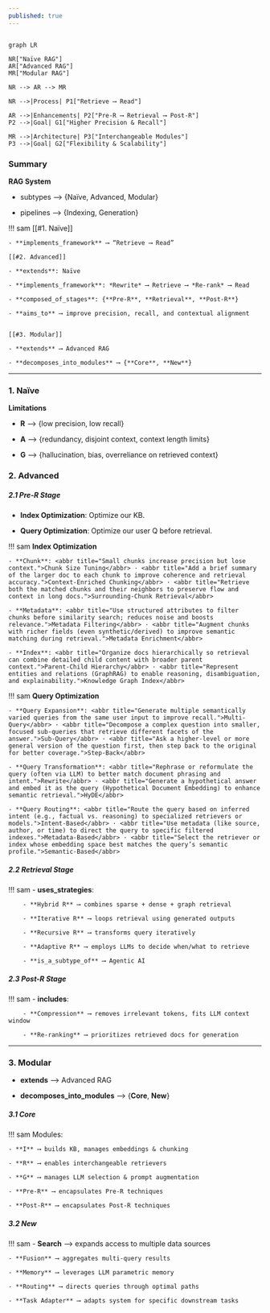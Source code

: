 ```yaml
---
published: true
---
```


```mermaid 

graph LR

NR["Naïve RAG"]
AR["Advanced RAG"]
MR["Modular RAG"]

NR --> AR --> MR

NR -->|Process| P1["Retrieve ⟶ Read"]

AR -->|Enhancements| P2["Pre-R ⟶ Retrieval ⟶ Post-R"]
P2 -->|Goal| G1["Higher Precision & Recall"]

MR -->|Architecture| P3["Interchangeable Modules"]
P3 -->|Goal| G2["Flexibility & Scalability"]

```

### Summary

**RAG System**

- subtypes ⟶ {Naïve, Advanced, Modular}

- pipelines ⟶ {Indexing, Generation}

!!! sam
    [[#1. Naïve]]

    - **implements_framework** ⟶ “Retrieve ⟶ Read”

    [[#2. Advanced]]

    - **extends**: Naïve

    - **implements_framework**: *Rewrite* ⟶ Retrieve ⟶ *Re-rank* ⟶ Read

    - **composed_of_stages**: {**Pre-R**, **Retrieval**, **Post-R**}

    - **aims_to** ⟶ improve precision, recall, and contextual alignment


    [[#3. Modular]]

    - **extends** ⟶ Advanced RAG

    - **decomposes_into_modules** ⟶ {**Core**, **New**}


---

### 1. Naïve
**Limitations**

- **R** ⟶ {low precision, low recall}

- **A** ⟶ {redundancy, disjoint context, context length limits}

- **G** ⟶ {hallucination, bias, overreliance on retrieved context}

### 2. Advanced
##### *2.1 Pre-R Stage*

- **Index Optimization**: Optimize our KB.

- **Query Optimization**: Optimize our user Q before retrieval.

!!! sam
    **Index Optimization**

    - **Chunk**: <abbr title="Small chunks increase precision but lose context.">Chunk Size Tuning</abbr> · <abbr title="Add a brief summary of the larger doc to each chunk to improve coherence and retrieval accuracy.">Context-Enriched Chunking</abbr> · <abbr title="Retrieve both the matched chunks and their neighbors to preserve flow and context in long docs.">Surrounding-Chunk Retrieval</abbr>

    - **Metadata**: <abbr title="Use structured attributes to filter chunks before similarity search; reduces noise and boosts relevance.">Metadata Filtering</abbr> · <abbr title="Augment chunks with richer fields (even synthetic/derived) to improve semantic matching during retrieval.">Metadata Enrichment</abbr>

    - **Index**: <abbr title="Organize docs hierarchically so retrieval can combine detailed child content with broader parent context.">Parent-Child Hierarchy</abbr> · <abbr title="Represent entities and relations (GraphRAG) to enable reasoning, disambiguation, and explainability.">Knowledge Graph Index</abbr>


!!! sam
    **Query Optimization**

    - **Query Expansion**: <abbr title="Generate multiple semantically varied queries from the same user input to improve recall.">Multi-Query</abbr> · <abbr title="Decompose a complex question into smaller, focused sub-queries that retrieve different facets of the answer.">Sub-Query</abbr> · <abbr title="Ask a higher-level or more general version of the question first, then step back to the original for better coverage.">Step-Back</abbr>

    - **Query Transformation**: <abbr title="Rephrase or reformulate the query (often via LLM) to better match document phrasing and intent.">Rewrite</abbr> · <abbr title="Generate a hypothetical answer and embed it as the query (Hypothetical Document Embedding) to enhance semantic retrieval.">HyDE</abbr>

    - **Query Routing**: <abbr title="Route the query based on inferred intent (e.g., factual vs. reasoning) to specialized retrievers or models.">Intent-Based</abbr> · <abbr title="Use metadata (like source, author, or time) to direct the query to specific filtered indexes.">Metadata-Based</abbr> · <abbr title="Select the retriever or index whose embedding space best matches the query’s semantic profile.">Semantic-Based</abbr>


##### *2.2 Retrieval Stage*
!!! sam
    - **uses_strategies**:

        - **Hybrid R** ⟶ combines sparse + dense + graph retrieval

        - **Iterative R** ⟶ loops retrieval using generated outputs

        - **Recursive R** ⟶ transforms query iteratively

        - **Adaptive R** ⟶ employs LLMs to decide when/what to retrieve

        - **is_a_subtype_of** ⟶ Agentic AI


##### *2.3 Post-R Stage*
!!! sam
    - **includes**:

        - **Compression** ⟶ removes irrelevant tokens, fits LLM context window

        - **Re-ranking** ⟶ prioritizes retrieved docs for generation


---

### 3. Modular

- **extends** ⟶ Advanced RAG

- **decomposes_into_modules** ⟶ {**Core**, **New**}

##### 3.1 **Core**
!!! sam
    Modules:

    - **I** ⟶ builds KB, manages embeddings & chunking

    - **R** ⟶ enables interchangeable retrievers

    - **G** ⟶ manages LLM selection & prompt augmentation

    - **Pre-R** ⟶ encapsulates Pre-R techniques

    - **Post-R** ⟶ encapsulates Post-R techniques


##### 3.2 **New**
!!! sam
    - **Search** ⟶ expands access to multiple data sources

    - **Fusion** ⟶ aggregates multi-query results

    - **Memory** ⟶ leverages LLM parametric memory

    - **Routing** ⟶ directs queries through optimal paths

    - **Task Adapter** ⟶ adapts system for specific downstream tasks